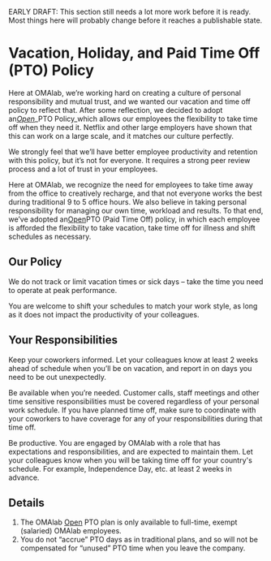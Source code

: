 EARLY DRAFT: This section still needs a lot more work before it is ready. Most things here will probably change before it reaches a publishable state.

# Vacation, Holiday, and Paid Time Off \(PTO\) Policy 

Here at OMAlab, we’re working hard on creating a culture of personal responsibility and mutual trust, and we wanted our vacation and time off policy to reflect that. After some reflection, we decided to adopt an[_Open_](https://omalab.gitbooks.io/omalab-guide/content/GLOSSARY.html#open)\_PTO Policy\_which allows our employees the flexibility to take time off when they need it. Netflix and other large employers have shown that this can work on a large scale, and it matches our culture perfectly.

We strongly feel that we’ll have better employee productivity and retention with this policy, but it’s not for everyone. It requires a strong peer review process and a lot of trust in your employees.

Here at OMAlab, we recognize the need for employees to take time away from the office to creatively recharge, and that not everyone works the best during traditional 9 to 5 office hours. We also believe in taking personal responsibility for managing our own time, workload and results. To that end, we’ve adopted an[Open](https://omalab.gitbooks.io/omalab-guide/content/GLOSSARY.html#open)PTO \(Paid Time Off\) policy, in which each employee is afforded the flexibility to take vacation, take time off for illness and shift schedules as necessary.

## Our Policy

We do not track or limit vacation times or sick days – take the time you need to operate at peak performance.

You are welcome to shift your schedules to match your work style, as long as it does not impact the productivity of your colleagues.

## Your Responsibilities 

Keep your coworkers informed. Let your colleagues know at least 2 weeks ahead of schedule when you’ll be on vacation, and report in on days you need to be out unexpectedly.

Be available when you’re needed. Customer calls, staff meetings and other time sensitive responsibilities must be covered regardless of your personal work schedule. If you have planned time off, make sure to coordinate with your coworkers to have coverage for any of your responsibilities during that time off.

Be productive. You are engaged by OMAlab with a role that has expectations and responsibilities, and are expected to maintain them. Let your colleagues know when you will be taking time off for your country's schedule. For example, Independence Day, etc. at least 2 weeks in advance.

## Details 

1. The OMAlab [Open](https://omalab.gitbooks.io/omalab-guide/content/GLOSSARY.html#open) PTO plan is only available to full-time, exempt \(salaried\) OMAlab employees.
2. You do not “accrue” PTO days as in traditional plans, and so will not be compensated for “unused” PTO time when you leave the company.



